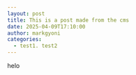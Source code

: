```yaml
---
layout: post
title: This is a post made from the cms
date: 2025-04-09T17:10:00
author: markgyoni
categories:
  - test1. test2
---
```

helo
